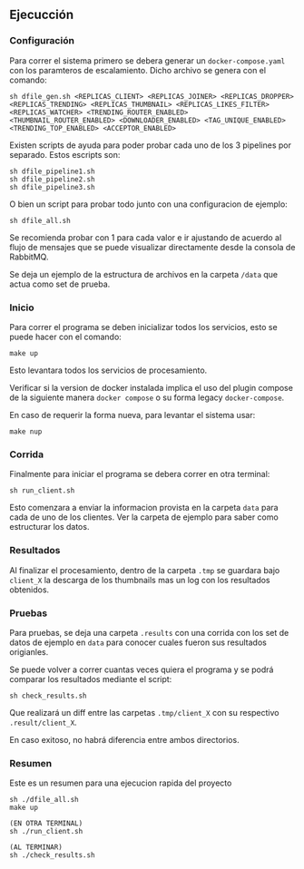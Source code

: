 ## Ejecucción

### Configuración

Para correr el sistema primero se debera generar un `docker-compose.yaml` con los paramteros
de escalamiento.
Dicho archivo se genera con el comando:

```
sh dfile_gen.sh <REPLICAS_CLIENT> <REPLICAS_JOINER> <REPLICAS_DROPPER> <REPLICAS_TRENDING> <REPLICAS_THUMBNAIL> <REPLICAS_LIKES_FILTER> <REPLICAS_WATCHER> <TRENDING_ROUTER_ENABLED> <THUMBNAIL_ROUTER_ENABLED> <DOWNLOADER_ENABLED> <TAG_UNIQUE_ENABLED> <TRENDING_TOP_ENABLED> <ACCEPTOR_ENABLED>
```

Existen scripts de ayuda para poder probar cada uno de los 3 pipelines por separado. Estos escripts son:

```
sh dfile_pipeline1.sh
sh dfile_pipeline2.sh
sh dfile_pipeline3.sh
```

O bien un script para probar todo junto con una configuracion de ejemplo:

```
sh dfile_all.sh
```


Se recomienda probar con 1 para cada valor e ir ajustando de acuerdo al flujo de mensajes que se puede visualizar directamente desde la consola de RabbitMQ.

Se deja un ejemplo de la estructura de archivos en la carpeta `/data` que actua como set de prueba.

### Inicio

Para correr el programa se deben inicializar todos los servicios, esto se puede hacer con el comando:

```
make up
```
Esto levantara todos los servicios de procesamiento.

Verificar si la version de docker instalada implica el uso del plugin compose de la siguiente manera `docker compose` o su forma legacy `docker-compose`.

En caso de requerir la forma nueva, para levantar el sistema usar:

```
make nup
```

### Corrida

Finalmente para iniciar el programa se debera correr en otra terminal:

```
sh run_client.sh
```

Esto comenzara a enviar la informacion provista en la carpeta `data` para cada de uno de los clientes. Ver la carpeta de ejemplo para saber como estructurar los datos.

### Resultados

Al finalizar el procesamiento, dentro de la carpeta `.tmp` se guardara bajo `client_X` la descarga de los thumbnails mas un log con los resultados obtenidos.

### Pruebas

Para pruebas, se deja una carpeta `.results` con una corrida con los set de datos de ejemplo en `data` para conocer cuales fueron sus resultados origianles.

Se puede volver a correr cuantas veces quiera el programa y se podrá comparar los resultados mediante el script:

```
sh check_results.sh
```

Que realizará un diff entre las carpetas `.tmp/client_X` con su respectivo `.result/client_X`.

En caso exitoso, no habrá diferencia entre ambos directorios.


### Resumen

Este es un resumen para una ejecucion rapida del proyecto

```
sh ./dfile_all.sh
make up

(EN OTRA TERMINAL)
sh ./run_client.sh

(AL TERMINAR)
sh ./check_results.sh
```